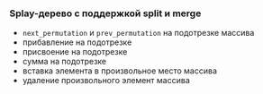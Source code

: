 ### Splay-дерево с поддержкой split и merge
- `next_permutation` и `prev_permutation` на подотрезке массива
- прибавление на подотрезке
- присвоение на подотрезке
- сумма на подотрезке
- вставка элемента в произвольное место массива
- удаление произвольного элемент массива
